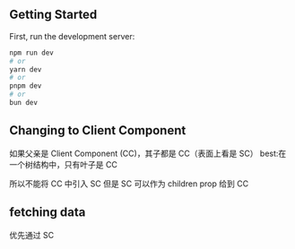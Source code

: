 ## Getting Started

First, run the development server:

```bash
npm run dev
# or
yarn dev
# or
pnpm dev
# or
bun dev
```

## Changing to Client Component

如果父亲是 Client Component (CC)，其子都是 CC（表面上看是 SC）
best:在一个树结构中，只有叶子是 CC

所以不能将 CC 中引入 SC
但是 SC 可以作为 children prop 给到 CC

## fetching data

优先通过 SC
